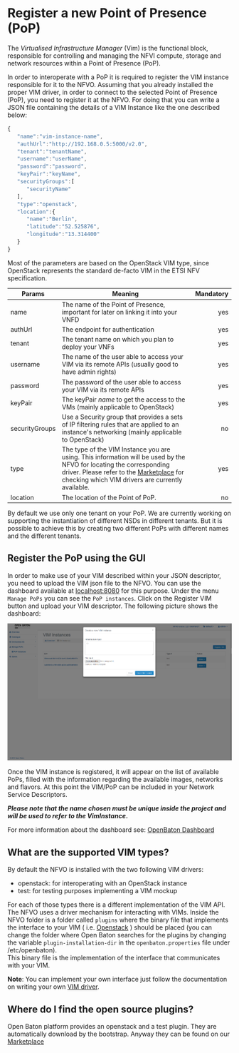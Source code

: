 # Register a new Point of Presence (PoP)

The *Virtualised Infrastructure Manager* (Vim) is the functional block, responsible for controlling and managing the
 NFVI compute, storage and network resources within a Point of Presence (PoP).
 
In order to interoperate with a PoP it is required to register the VIM instance responsible for it to the NFVO. Assuming that you already installed the proper VIM driver, in order to connect to the selected Point of Presence (PoP), you need to register it at the NFVO. For doing that you can write a JSON file containing the details of a VIM Instance like the one described below: 


```javascript
{  
   "name":"vim-instance-name",
   "authUrl":"http://192.168.0.5:5000/v2.0",
   "tenant":"tenantName",
   "username":"userName",
   "password":"password",
   "keyPair":"keyName",
   "securityGroups":[  
      "securityName"
   ],
   "type":"openstack",
   "location":{  
      "name":"Berlin",
      "latitude":"52.525876",
      "longitude":"13.314400"
   }
}

```

Most of the parameters are based on the OpenStack VIM type, since OpenStack represents the standard de-facto VIM in the ETSI NFV specification.

| Params         | Meaning                                                                                                                                                                                | Mandatory |
|----------------|----------------------------------------------------------------------------------------------------------------------------------------------------------------------------------------|----------:|
| name           | The name of the Point of Presence, important for later on linking it into your VNFD                                                                                                                                                            |       yes |
| authUrl        | The endpoint for authentication                                                                                                                                             |       yes |
| tenant         | The tenant name on which you plan to deploy your VNFs                                                                                                                                    |       yes |
| username       | The name of the user able to access your VIM via its remote APIs (usually good to have admin rights)                                                                                                                   |       yes |
| password       | The password of the user able to access your VIM via its remote APIs                                                                                                            |       yes |
| keyPair        | The keyPair _name_ to get the access to the VMs (mainly applicable to OpenStack)                                                                                               |       yes |
| securityGroups | Use a Security group that provides a sets of IP filtering rules that are applied to an instance's networking (mainly applicable to OpenStack)                                             |        no |
| type           | The type of the VIM Instance you are using. This information will be used by the NFVO for locating the corresponding driver. Please refer to the [Marketplace][marketplace-drivers] for checking which VIM drivers are currently available. |       yes |
| location       | The location of the Point of PoP.                                                      |        no |

By default we use only one tenant on your PoP. We are currently working on supporting the instantiation of different NSDs in different tenants. But it is possible to achieve this by creating two different PoPs with different names and the different tenants. 

## Register the PoP using the GUI

In order to make use of your VIM described within your JSON descriptor, you need to upload the VIM json file to the NFVO. 
You can use the dashboard available at [localhost:8080] for this purpose. 
Under the menu `Manage PoPs` you can see the `PoP instances`. Click on the Register VIM button and upload your VIM descriptor. The following picture shows the dashboard: 

![register a new PoP][register-new-pop]

Once the VIM instance is registered, it will appear on the list of available PoPs, filled with the information regarding the available images, networks and flavors. At this point the VIM/PoP can be included in your Network Service Descriptors.

**_Please note that the name chosen must be unique inside the project and will be used to refer to the VimInstance_.**

For more information about the dashboard see: [OpenBaton Dashboard]

## What are the supported VIM types?

By default the NFVO is installed with the two following VIM drivers: 

* openstack: for interoperating with an OpenStack instance
* test: for testing purposes implementing a VIM mockup

For each of those types there is a different implementation of the VIM API. The NFVO uses a driver mechanism for interacting with VIMs. Inside the NFVO folder is a folder called `plugins` where the binary file that implements the interface to your VIM ( i.e. [Openstack][openstack-link] ) should be placed (you can change the folder where Open Baton searches for the plugins by changing the variable `plugin-installation-dir` in the `openbaton.properties` file under /etc/openbaton).  
This binary file is the implementation of the interface that communicates with your VIM.

**Note**: You can implement your own interface just follow the documentation on writing your own [VIM driver].

## Where do I find the open source plugins?

Open Baton platform provides an openstack and a test plugin. They are automatically download by the bootstrap. Anyway they can be found on our [Marketplace][marketplace-drivers]


[localhost:8080]: http://localhost:8080
[marketplace-drivers]: http://marketplace.openbaton.org:8082/#/
[OpenBaton Dashboard]:nfvo-how-to-use-gui
[OpenBaton Dashboard]:nfvo-how-to-use-gui.md
[openstack-link]:https://www.openstack.org/
[register-new-pop]:images/vim-instance-register-new-pop.png
[VIM driver]:vim-driver-create.md

<!---
Script for open external links in a new tab
-->
<script type="text/javascript" charset="utf-8">
      // Creating custom :external selector
      $.expr[':'].external = function(obj){
          return !obj.href.match(/^mailto\:/)
                  && (obj.hostname != location.hostname);
      };
      $(function(){
        $('a:external').addClass('external');
        $(".external").attr('target','_blank');
      })
</script>
